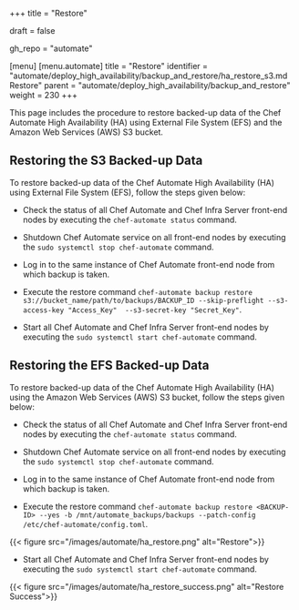 +++
title = "Restore"

draft = false

gh_repo = "automate"

[menu]
  [menu.automate]
    title = "Restore"
    identifier = "automate/deploy_high_availability/backup_and_restore/ha_restore_s3.md Restore"
    parent = "automate/deploy_high_availability/backup_and_restore"
    weight = 230
+++

This page includes the procedure to restore backed-up data of the Chef Automate High Availability (HA) using External File System (EFS) and the Amazon Web Services (AWS) S3 bucket.

## Restoring the S3 Backed-up Data

To restore backed-up data of the Chef Automate High Availability (HA) using External File System (EFS), follow the steps given below:

- Check the status of all Chef Automate and Chef Infra Server front-end nodes by executing the `chef-automate status` command.

- Shutdown Chef Automate service on all front-end nodes by executing the `sudo systemctl stop chef-automate` command.

- Log in to the same instance of Chef Automate front-end node from which backup is taken.

- Execute the restore command `chef-automate backup restore s3://bucket_name/path/to/backups/BACKUP_ID --skip-preflight --s3-access-key "Access_Key"  --s3-secret-key "Secret_Key"`.

- Start all Chef Automate and Chef Infra Server front-end nodes by executing the `sudo systemctl start chef-automate` command.

## Restoring the EFS Backed-up Data

To restore backed-up data of the Chef Automate High Availability (HA) using the Amazon Web Services (AWS) S3 bucket, follow the steps given below:

- Check the status of all Chef Automate and Chef Infra Server front-end nodes by executing the `chef-automate status` command.

- Shutdown Chef Automate service on all front-end nodes by executing the `sudo systemctl stop chef-automate` command.

- Log in to the same instance of Chef Automate front-end node from which backup is taken.

- Execute the restore command `chef-automate backup restore <BACKUP-ID> --yes -b /mnt/automate_backups/backups --patch-config /etc/chef-automate/config.toml`.

{{< figure src="/images/automate/ha_restore.png" alt="Restore">}}

- Start all Chef Automate and Chef Infra Server front-end nodes by executing the `sudo systemctl start chef-automate` command.

{{< figure src="/images/automate/ha_restore_success.png" alt="Restore Success">}}
